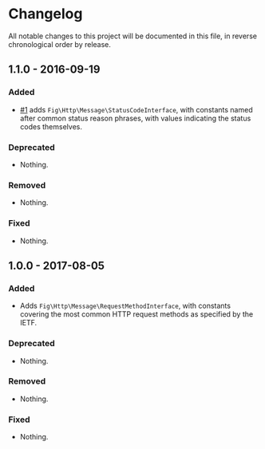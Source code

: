 # Changelog

All notable changes to this project will be documented in this file, in reverse chronological order by release.

## 1.1.0 - 2016-09-19

### Added

- [#1](https://github.com/php-fig/http-message-util/pull/1) adds
  `Fig\Http\Message\StatusCodeInterface`, with constants named after common
  status reason phrases, with values indicating the status codes themselves.

### Deprecated

- Nothing.

### Removed

- Nothing.

### Fixed

- Nothing.

## 1.0.0 - 2017-08-05

### Added

- Adds `Fig\Http\Message\RequestMethodInterface`, with constants covering the
  most common HTTP request methods as specified by the IETF.

### Deprecated

- Nothing.

### Removed

- Nothing.

### Fixed

- Nothing.
